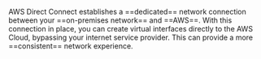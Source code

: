 AWS Direct Connect establishes a ==dedicated== network connection between your ==on-premises network== and ==AWS==. With this connection in place, you can create virtual interfaces directly to the AWS Cloud, bypassing your internet service provider. This can provide a more ==consistent== network experience.